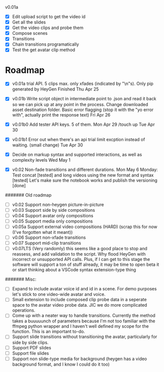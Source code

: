 v0.01a
- [x] Edit upload script to get the video id
- [x] Get all the slides
- [x] Get the video clips and probe them
- [x] Compose scenes
- [x] Transitions
- [x] Chain transitions programatically
- [x] Test the get avatar clip method

# Roadmap
- [x] v0.01a trial API. 5 clips max. only xfades (indicated by "\n"s). Only pip generated by HeyGen Finished Thu Apr 25
- [x] v0.01b Write script object in intermediate point to .json and read it back so we can pick up at any point in the process. Change downloaded asset destination folder. Basic error flagging (stop it with the "yo error with", actually print the response text) Fri Apr 26
- [x] v0.01b0 Add tester API keys. 5 of them. Mon Apr 29 /touch up Tue Apr 30
- [x] v0.01b1 Error out when there's an api trial limit excption instead of waiting. (small change) Tue Apr 30
- [x] Decide on markup syntax and supported interactions, as well as complexity levels Wed May 1
- [x] v0.02 Non-fade transitions and different durations. Mon May 6
Monday: Test concat [tested] and long videos using the new format and syntax [tested]
Let's make sure the notebook works and publish the versioning [done]


####### Old roadmap
- [ ] v0.02     Support non-heygen picture-in-picture
- [ ] v0.03     Support side by side compositions
- [ ] v0.04     Support avatar only compositions
- [ ] v0.05     Support media only compositions
- [ ] v0.05a    Support external video compositions (HARD) (scrap this for now (I've forgotten what it meant))
- [ ] v0.06     Support non-xfade transitions
- [ ] v0.07     Support mid-clip transitions
- [ ] v0.07LTS  (Very randomly) this seems like a good place to stop and reassess, and add validation to the script. Why flood HeyGen with incorrect or unsupported API calls. Plus, if I can get to this stage the software will support a ton of stuff already, it may be time to open beta it or start thinking about a VSCode syntax extension-type thing

####### Misc:
- [ ] Expand to include avatar voice id and id in a scene. For demo purposes let's stick to one video-wide avatar and voice.
- [ ] Small extension to include composed clip probe data in a seperate space to the avatar video probe data. JIC we do more complicated operations.
- [ ] Come up with a neater way to handle transitions. Currently the method takes a buuuuunch of parameters because I'm not too familiar with the ffmpeg python wrapper and I haven't well defined my scope for the function. This is an important to-do.
- [ ] Support slide transitions without transitioning the avatar, particularly for side by side clips.
- [ ] Support PDF slides
- [ ] Support file slides
- [ ] Support non slide-type media for background (heygen has a video background format, and I know I could do it too)